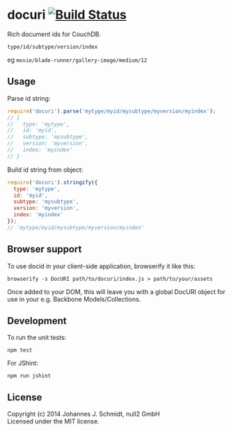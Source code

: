 # docuri [![Build Status](https://travis-ci.org/jo/docuri.svg?branch=master)](https://travis-ci.org/jo/docuri)
Rich document ids for CouchDB.

`type/id/subtype/version/index`

eg `movie/blade-runner/gallery-image/medium/12`

## Usage
Parse id string:
```js
require('docuri').parse('mytype/myid/mysubtype/myversion/myindex');
// {
//   type: 'mytype',
//   id: 'myid',
//   subtype: 'mysubtype',
//   version: 'myversion',
//   index: 'myindex'
// }
```

Build id string from object:
```js
require('docuri').stringify({
  type: 'mytype',
  id: 'myid',
  subtype: 'mysubtype',
  version: 'myversion',
  index: 'myindex'
});
// 'mytype/myid/mysubtype/myversion/myindex'
```

## Browser support
To use docid in your client-side application, browserify it like this:

```shell
browserify -s DocURI path/to/docuri/index.js > path/to/your/assets

```
Once added to your DOM, this will leave you with a global DocURI object for use
in your e.g.  Backbone Models/Collections.

## Development
To run the unit tests:
```shell
npm test
```

For JShint:
```shell
npm run jshint
```

## License
Copyright (c) 2014 Johannes J. Schmidt, null2 GmbH   
Licensed under the MIT license.

